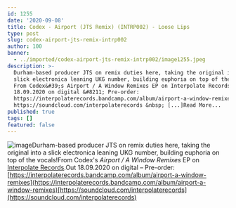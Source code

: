 ```yaml
---
id: 1255
date: '2020-09-08'
title: Codex - Airport (JTS Remix) (INTRP002) - Loose Lips
type: post
slug: codex-airport-jts-remix-intrp002
author: 100
banner:
  - ../imported/codex-airport-jts-remix-intrp002/image1255.jpeg
description: >-
  Durham-based producer JTS on remix duties here, taking the original into a
  slick electronica leaning UKG number, building euphoria on top of the vocals!
  From Codex&#39;s Airport / A Window Remixes EP on Interpolate Records. Out
  18.09.2020 on digital &#8211; Pre-order:
  https://interpolaterecords.bandcamp.com/album/airport-a-window-remixes
  https://soundcloud.com/interpolaterecords &nbsp; [...]Read More...
published: true
tags: []
featured: false
---
```

![image](../../imported/codex-airport-jts-remix-intrp002/image1255.jpeg)Durham-based producer JTS on remix duties here, taking the original into a slick electronica leaning UKG number, building euphoria on top of the vocals!From Codex's _Airport / A Window Remixes_ EP on [Interpolate Records](https://interpolaterecords.bandcamp.com/).Out 18.09.2020 on digital – Pre-order: [https://interpolaterecords.bandcamp.com/album/airport-a-window-remixes](https://interpolaterecords.bandcamp.com/album/airport-a-window-remixes)[https://soundcloud.com/interpolaterecords](https://soundcloud.com/interpolaterecords)